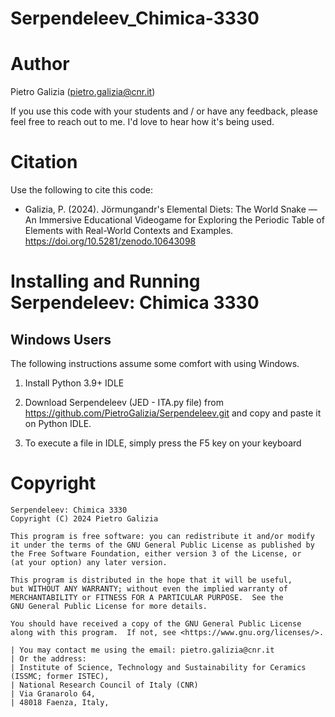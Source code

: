 # Serpendeleev_Chimica-3330

Author
======
Pietro Galizia (pietro.galizia@cnr.it)

If you use this code with your students and / or have any feedback, please feel free to reach out to me. I'd love to hear how it's being used.

Citation
========
Use the following to cite this code:

- Galizia, P. (2024). Jörmungandr's Elemental Diets: The World Snake — An Immersive Educational Videogame for Exploring the Periodic Table of Elements with Real-World Contexts and Examples. https://doi.org/10.5281/zenodo.10643098

Installing and Running Serpendeleev: Chimica 3330
============================

Windows Users
-------------

The following instructions assume some comfort with using Windows.

1. Install Python 3.9+ IDLE
       
2. Download Serpendeleev (JED - ITA.py file) from https://github.com/PietroGalizia/Serpendeleev.git and copy and paste it on Python IDLE.
    
3. To execute a file in IDLE, simply press the F5 key on your keyboard

    

Copyright
=========

    Serpendeleev: Chimica 3330
    Copyright (C) 2024 Pietro Galizia

    This program is free software: you can redistribute it and/or modify
    it under the terms of the GNU General Public License as published by
    the Free Software Foundation, either version 3 of the License, or
    (at your option) any later version.

    This program is distributed in the hope that it will be useful,
    but WITHOUT ANY WARRANTY; without even the implied warranty of
    MERCHANTABILITY or FITNESS FOR A PARTICULAR PURPOSE.  See the 
    GNU General Public License for more details.

    You should have received a copy of the GNU General Public License
    along with this program.  If not, see <https://www.gnu.org/licenses/>.

    | You may contact me using the email: pietro.galizia@cnr.it
    | Or the address:
    | Institute of Science, Technology and Sustainability for Ceramics (ISSMC; former ISTEC),
    | National Research Council of Italy (CNR)
    | Via Granarolo 64,
    | 48018 Faenza, Italy,
